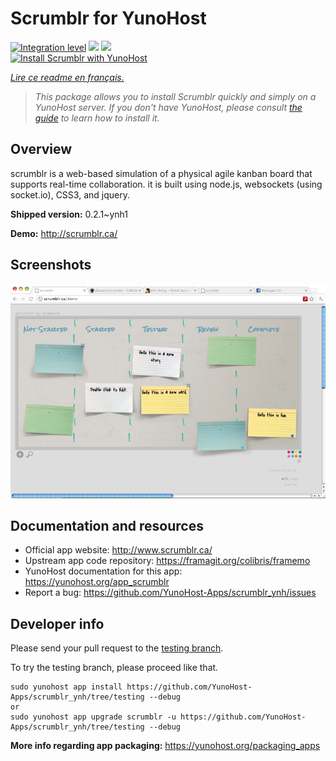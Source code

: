 <!--
N.B.: This README was automatically generated by https://github.com/YunoHost/apps/tree/master/tools/README-generator
It shall NOT be edited by hand.
-->

# Scrumblr for YunoHost

[![Integration level](https://dash.yunohost.org/integration/scrumblr.svg)](https://dash.yunohost.org/appci/app/scrumblr) ![](https://ci-apps.yunohost.org/ci/badges/scrumblr.status.svg) ![](https://ci-apps.yunohost.org/ci/badges/scrumblr.maintain.svg)  
[![Install Scrumblr with YunoHost](https://install-app.yunohost.org/install-with-yunohost.svg)](https://install-app.yunohost.org/?app=scrumblr)

*[Lire ce readme en français.](./README_fr.md)*

> *This package allows you to install Scrumblr quickly and simply on a YunoHost server.
If you don't have YunoHost, please consult [the guide](https://yunohost.org/#/install) to learn how to install it.*

## Overview

scrumblr is a web-based simulation of a physical agile kanban board that supports real-time collaboration. it is built using node.js, websockets (using socket.io), CSS3, and jquery. 

**Shipped version:** 0.2.1~ynh1

**Demo:** http://scrumblr.ca/

## Screenshots

![](./doc/screenshots/687474703a2f2f736372756d626c722e63612f696d616765732f73637265656e73686f742e706e67.png)

## Documentation and resources

* Official app website: http://www.scrumblr.ca/
* Upstream app code repository: https://framagit.org/colibris/framemo
* YunoHost documentation for this app: https://yunohost.org/app_scrumblr
* Report a bug: https://github.com/YunoHost-Apps/scrumblr_ynh/issues

## Developer info

Please send your pull request to the [testing branch](https://github.com/YunoHost-Apps/scrumblr_ynh/tree/testing).

To try the testing branch, please proceed like that.
```
sudo yunohost app install https://github.com/YunoHost-Apps/scrumblr_ynh/tree/testing --debug
or
sudo yunohost app upgrade scrumblr -u https://github.com/YunoHost-Apps/scrumblr_ynh/tree/testing --debug
```

**More info regarding app packaging:** https://yunohost.org/packaging_apps